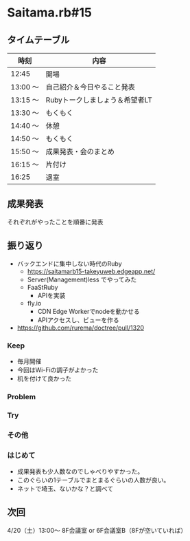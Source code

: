 # Saitama.rb#15

## タイムテーブル

| 時刻 | 内容 |
| --- | --- |
| 12:45 | 開場 |
| 13:00 ～  | 自己紹介＆今日やること発表 |
| 13:15 ～ | Rubyトークしましょう＆希望者LT |
| 13:30 ～ | もくもく |
| 14:40 ～ | 休憩 |
| 14:50 ～ | もくもく |
| 15:50 ～ | 成果発表・会のまとめ |
| 16:15 ～ | 片付け |
| 16:25 | 退室 |

## 成果発表

それぞれがやったことを順番に発表

## 振り返り

- バックエンドに集中しない時代のRuby
  - https://saitamarb15-takeyuweb.edgeapp.net/
  - Server(Management)less でやってみた
  - FaaStRuby
    - APIを実装
  - fly.io
    - CDN Edge Workerでnodeを動かせる
    - APIアクセスし、ビューを作る
- https://github.com/rurema/doctree/pull/1320

### Keep

- 毎月開催
- 今回はWi-Fiの調子がよかった
- 机を付けて良かった

### Problem



### Try



### その他

### はじめて

- 成果発表も少人数なのでしゃべりやすかった。
- このぐらいの1テーブルでまとまるぐらいの人数が良い。
- ネットで埼玉、ないかな？と調べて

## 次回

4/20（土）13:00～ 8F会議室 or 6F会議室B（8Fが空いていれば）
